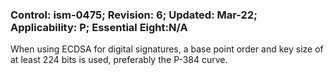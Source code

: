 ### Control: ism-0475; Revision: 6; Updated: Mar-22; Applicability: P; Essential Eight:N/A
<p>When using ECDSA for digital signatures, a base point order and key size of at least 224 bits is used, preferably the P-384 curve.</p>